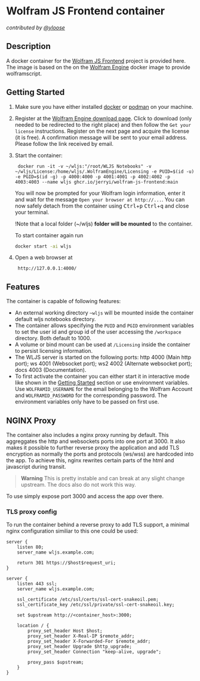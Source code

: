 # Wolfram JS Frontend container
*contributed by [@yloose](https://github.com/yloose)*

## Description
A docker container for the [Wolfram JS Frontend](https://github.com/JerryI/wolfram-js-frontend) project is provided here. The image is based on the on the [Wolfram Engine](https://hub.docker.com/r/wolframresearch/wolframengine) docker image to provide wolframscript.

## Getting Started

1. Make sure you have either installed [docker](https://docs.docker.com/engine/install/) or [podman](https://podman.io/get-started) on your machine.
2. Register at the [Wolfram Engine download page](https://www.wolfram.com/engine/). Click to download (only needed to be redirected to the right place) and then follow the `Get your license` instructions. Register on the next page and acquire the license (it is free). A confirmation message will be sent to your email address. Please follow the link received by email.
3. Start the container:

        docker run -it -v ~/wljs:"/root/WLJS Notebooks" -v ~/wljs/License:/home/wljs/.WolframEngine/Licensing -e PUID=$(id -u) -e PGID=$(id -g) -p 4000:4000 -p 4001:4001 -p 4002:4002 -p 4003:4003 --name wljs ghcr.io/jerryi/wolfram-js-frontend:main

    You will now be prompted for your Wolfram login information, enter it and wait for the message `Open your browser at http://...`. You can now safely detach from the container using <kbd>Ctrl</kbd>+<kbd>p</kbd> <kbd>Ctrl</kbd>+<kbd>q</kbd> and close your terminal. 

    !Note that a local folder (~/wljs) __folder will be mounted__ to the container.

    To start container again run

    ```bash
    docker start -ai wljs
    ```

4. Open a web browser at

        http://127.0.0.1:4000/

## Features

The container is capable of following features:

- An external working directory `~wljs` will be mounted inside the container default wljs notebooks directory.
- The container allows specifying the `PUID` and `PGID` environment variables to set the user id and group id of the user accessing the `/workspace` directory. Both default to 1000.
- A volume or bind mount can be used at `/Licensing` inside the container to persist licensing information.
- The WLJS server is started on the following ports: http 4000 (Main http port); ws 4001 (Websocket port); ws2 4002 (Alternate websocket port); docs 4003 (Documentation). 
- To first activate the container you can either start it in interactive mode like shown in the [Getting Started](#Getting-Started) section or use environment variables.
Use `WOLFRAMID_USERNAME` for the email belonging to the Wolfram Account and `WOLFRAMID_PASSWORD` for the corresponding password. The environment variables only have to be passed on first use.

## NGINX Proxy

The container also includes a nginx proxy running by default. This aggreggates the http and websockets ports into one port at 3000. It also makes it possible to further reverse proxy the application and add TLS encryption as normally the ports and protocols (ws/wss) are hardcoded into the app. To achieve this, nginx rewrites certain parts of the html and javascript during transit.

> **Warning** This is pretty instable and can break at any slight change upstream. The docs also do not work this way.

To use simply expose port 3000 and access the app over there.

### TLS proxy config

To run the container behind a reverse proxy to add TLS support, a minimal nginx configuration similiar to this one could be used:

```
server {
    listen 80;
    server_name wljs.example.com;

    return 301 https://$host$request_uri;
}

server {
    listen 443 ssl;
    server_name wljs.example.com;
    
    ssl_certificate /etc/ssl/certs/ssl-cert-snakeoil.pem;
    ssl_certificate_key /etc/ssl/private/ssl-cert-snakeoil.key;

    set $upstream http://<container_host>:3000;

    location / {
        proxy_set_header Host $host;
        proxy_set_header X-Real-IP $remote_addr;
        proxy_set_header X-Forwarded-For $remote_addr;
        proxy_set_header Upgrade $http_upgrade;
        proxy_set_header Connection "keep-alive, upgrade";

        proxy_pass $upstream;
    }
}

```
